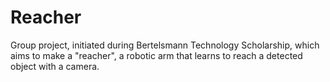 # Reacher
 
Group project, initiated during Bertelsmann Technology Scholarship, which aims to make a "reacher", a robotic arm that learns to reach a detected object with a camera.
